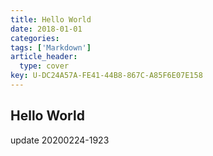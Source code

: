 ```yaml
---
title: Hello World
date: 2018-01-01
categories: 
tags: ['Markdown']
article_header:
  type: cover
key: U-DC24A57A-FE41-44B8-867C-A85F6E07E158
---
```


## Hello World

update 20200224-1923
